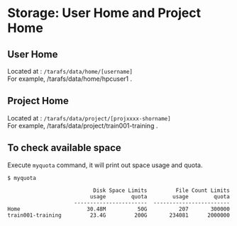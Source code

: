 # Storage: User Home and Project Home
 
## User Home
Located at : `/tarafs/data/home/[username]`  
For example, /tarafs/data/home/hpcuser1 .

## Project Home
Located at : `/tarafs/data/project/[projxxxx-shorname]`   
For example, /tarafs/data/project/train001-training .  

## To check available space
Execute `myquota` command, it will print out space usage and quota.
```
$ myquota

                           Disk Space Limits         File Count Limits
                          usage        quota        usage        quota
                     -----------------------  ------------------------
Home                     30.48M          50G          207       300000
train001-training         23.4G         200G       234081      2000000
```

